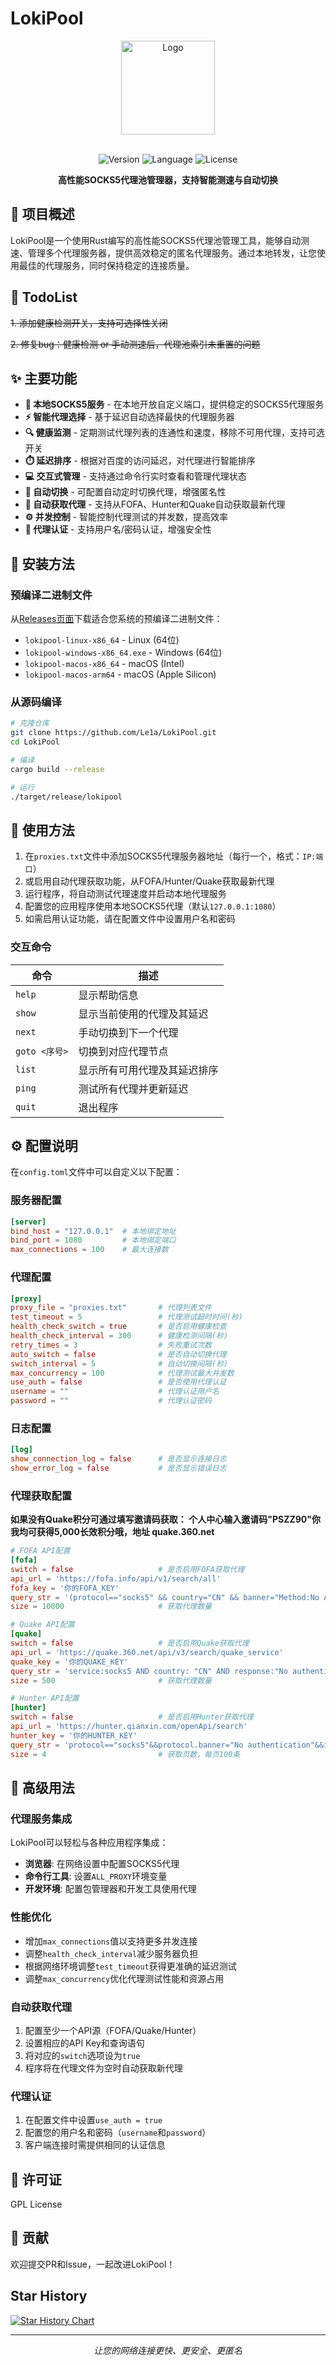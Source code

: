 # LokiPool

<div align="center">

<div align="center">
  <img src="logo.png" alt="Logo" width="150" height="150">
</div>

</br>

![Version](https://img.shields.io/badge/版本-0.1.5-blue)
![Language](https://img.shields.io/badge/语言-Rust-orange)
![License](https://img.shields.io/badge/许可证-GPL-green)

**高性能SOCKS5代理池管理器，支持智能测速与自动切换**

</div>

## 📖 项目概述

LokiPool是一个使用Rust编写的高性能SOCKS5代理池管理工具，能够自动测速、管理多个代理服务器，提供高效稳定的匿名代理服务。通过本地转发，让您使用最佳的代理服务，同时保持稳定的连接质量。

## 📝 TodoList
~~1. 添加健康检测开关，支持可选择性关闭~~

~~2. 修复bug：健康检测 or 手动测速后，代理池索引未重置的问题~~

## ✨ 主要功能

- **🚀 本地SOCKS5服务** - 在本地开放自定义端口，提供稳定的SOCKS5代理服务
- **⚡ 智能代理选择** - 基于延迟自动选择最快的代理服务器
- **🔍 健康监测** - 定期测试代理列表的连通性和速度，移除不可用代理，支持可选开关
- **⏱️ 延迟排序** - 根据对百度的访问延迟，对代理进行智能排序
- **💻 交互式管理** - 支持通过命令行实时查看和管理代理状态
- **🔄 自动切换** - 可配置自动定时切换代理，增强匿名性
- **🔎 自动获取代理** - 支持从FOFA、Hunter和Quake自动获取最新代理
- **⚙️ 并发控制** - 智能控制代理测试的并发数，提高效率
- **🔐 代理认证** - 支持用户名/密码认证，增强安全性

## 🚀 安装方法

### 预编译二进制文件

从[Releases页面](https://github.com/Le1a/LokiPool/releases)下载适合您系统的预编译二进制文件：

- `lokipool-linux-x86_64` - Linux (64位)
- `lokipool-windows-x86_64.exe` - Windows (64位)
- `lokipool-macos-x86_64` - macOS (Intel)
- `lokipool-macos-arm64` - macOS (Apple Silicon)

### 从源码编译

```bash
# 克隆仓库
git clone https://github.com/Le1a/LokiPool.git
cd LokiPool

# 编译
cargo build --release

# 运行
./target/release/lokipool
```

## 📝 使用方法

1. 在`proxies.txt`文件中添加SOCKS5代理服务器地址（每行一个，格式：`IP:端口`）
2. 或启用自动代理获取功能，从FOFA/Hunter/Quake获取最新代理
3. 运行程序，将自动测试代理速度并启动本地代理服务
4. 配置您的应用程序使用本地SOCKS5代理（默认`127.0.0.1:1080`）
5. 如需启用认证功能，请在配置文件中设置用户名和密码

### 交互命令

| 命令 | 描述 |
|------|------|
| `help` | 显示帮助信息 |
| `show` | 显示当前使用的代理及其延迟 |
| `next` | 手动切换到下一个代理 |
| `goto <序号>` |  切换到对应代理节点 |
| `list` | 显示所有可用代理及其延迟排序 |
| `ping` | 测试所有代理并更新延迟 |
| `quit` | 退出程序 |

## ⚙️ 配置说明

在`config.toml`文件中可以自定义以下配置：

### 服务器配置

```toml
[server]
bind_host = "127.0.0.1"  # 本地绑定地址
bind_port = 1080         # 本地绑定端口
max_connections = 100    # 最大连接数
```

### 代理配置

```toml
[proxy]
proxy_file = "proxies.txt"       # 代理列表文件
test_timeout = 5                 # 代理测试超时时间(秒)
health_check_switch = true       # 是否启用健康检查
health_check_interval = 300      # 健康检测间隔(秒)
retry_times = 3                  # 失败重试次数
auto_switch = false              # 是否自动切换代理
switch_interval = 5              # 自动切换间隔(秒)
max_concurrency = 100            # 代理测试最大并发数
use_auth = false                 # 是否使用代理认证
username = ""                    # 代理认证用户名
password = ""                    # 代理认证密码
```

### 日志配置

```toml
[log]
show_connection_log = false      # 是否显示连接日志
show_error_log = false           # 是否显示错误日志
```

### 代理获取配置
**如果没有Quake积分可通过填写邀请码获取：
个人中心输入邀请码"PSZZ90"你我均可获得5,000长效积分哦，地址 quake.360.net**

```toml
# FOFA API配置
[fofa]
switch = false                   # 是否启用FOFA获取代理
api_url = 'https://fofa.info/api/v1/search/all'
fofa_key = '你的FOFA_KEY'
query_str = '(protocol=="socks5" && country="CN" && banner="Method:No Authentication") && after="2025-02-25"' # 时间可以自定义
size = 10000                     # 获取代理数量

# Quake API配置
[quake]
switch = false                   # 是否启用Quake获取代理
api_url = 'https://quake.360.net/api/v3/search/quake_service'
quake_key = '你的QUAKE_KEY'
query_str = 'service:socks5 AND country: "CN" AND response:"No authentication"'
size = 500                       # 获取代理数量

# Hunter API配置
[hunter]
switch = false                   # 是否启用Hunter获取代理
api_url = 'https://hunter.qianxin.com/openApi/search'
hunter_key = '你的HUNTER_KEY'
query_str = 'protocol=="socks5"&&protocol.banner="No authentication"&&ip.country="CN"'
size = 4                         # 获取页数，每页100条
```

## 🔧 高级用法

### 代理服务集成

LokiPool可以轻松与各种应用程序集成：

- **浏览器**: 在网络设置中配置SOCKS5代理
- **命令行工具**: 设置`ALL_PROXY`环境变量
- **开发环境**: 配置包管理器和开发工具使用代理

### 性能优化

- 增加`max_connections`值以支持更多并发连接
- 调整`health_check_interval`减少服务器负担
- 根据网络环境调整`test_timeout`获得更准确的延迟测试
- 调整`max_concurrency`优化代理测试性能和资源占用

### 自动获取代理

1. 配置至少一个API源（FOFA/Quake/Hunter）
2. 设置相应的API Key和查询语句
3. 将对应的`switch`选项设为`true`
4. 程序将在代理文件为空时自动获取新代理

### 代理认证

1. 在配置文件中设置`use_auth = true`
2. 配置您的用户名和密码（`username`和`password`）
3. 客户端连接时需提供相同的认证信息

## 📜 许可证

GPL License

## 🤝 贡献

欢迎提交PR和Issue，一起改进LokiPool！

## Star History

[![Star History Chart](https://api.star-history.com/svg?repos=Le1a/LokiPool&type=Date)](https://star-history.com/#Le1a/LokiPool&Date)

---

<div align="center">
<i>让您的网络连接更快、更安全、更匿名</i>
</div>
